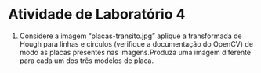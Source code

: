 # Atividade de Laboratório 4

1) Considere a imagem “placas-transito.jpg” aplique a transformada de Hough para linhas e círculos (verifique a documentação do OpenCV) de modo as placas presentes nas imagens.Produza uma imagem diferente para cada um dos três modelos de placa.

